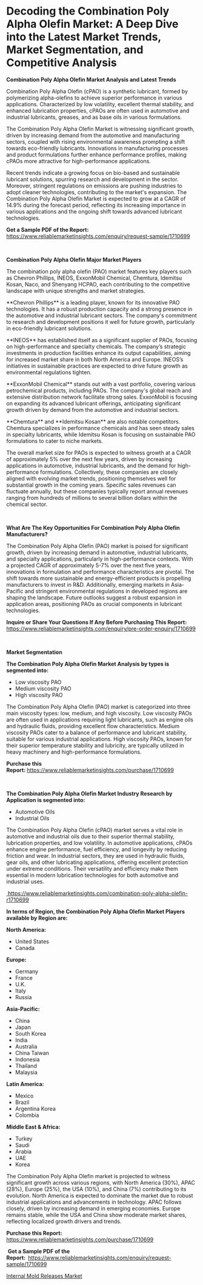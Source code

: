 <p><h1>Decoding the Combination Poly Alpha Olefin Market: A Deep Dive into the Latest Market Trends, Market Segmentation, and Competitive Analysis</h1></p><p><strong>Combination Poly Alpha Olefin Market Analysis and Latest Trends</strong></p>
<p><p>Combination Poly Alpha Olefin (cPAO) is a synthetic lubricant, formed by polymerizing alpha-olefins to achieve superior performance in various applications. Characterized by low volatility, excellent thermal stability, and enhanced lubrication properties, cPAOs are often used in automotive and industrial lubricants, greases, and as base oils in various formulations. </p><p>The Combination Poly Alpha Olefin Market is witnessing significant growth, driven by increasing demand from the automotive and manufacturing sectors, coupled with rising environmental awareness prompting a shift towards eco-friendly lubricants. Innovations in manufacturing processes and product formulations further enhance performance profiles, making cPAOs more attractive for high-performance applications. </p><p>Recent trends indicate a growing focus on bio-based and sustainable lubricant solutions, spurring research and development in the sector. Moreover, stringent regulations on emissions are pushing industries to adopt cleaner technologies, contributing to the market's expansion. The Combination Poly Alpha Olefin Market is expected to grow at a CAGR of 14.9% during the forecast period, reflecting its increasing importance in various applications and the ongoing shift towards advanced lubricant technologies.</p></p>
<p><strong>Get a Sample PDF of the Report:&nbsp;</strong> <a href="https://www.reliablemarketinsights.com/enquiry/request-sample/1710699?utm_campaign=2943&utm_medium=2&utm_source=Github&utm_content=ia&utm_term=27032025&utm_id=combination-poly-alpha-olefin">https://www.reliablemarketinsights.com/enquiry/request-sample/1710699</a></p>
<p>&nbsp;</p>
<p><strong>Combination Poly Alpha Olefin Major Market Players</strong></p>
<p><p>The combination poly alpha olefin (PAO) market features key players such as Chevron Phillips, INEOS, ExxonMobil Chemical, Chemtura, Idemitsu Kosan, Naco, and Shenyang HCPAO, each contributing to the competitive landscape with unique strengths and market strategies.</p><p>**Chevron Phillips** is a leading player, known for its innovative PAO technologies. It has a robust production capacity and a strong presence in the automotive and industrial lubricant sectors. The company's commitment to research and development positions it well for future growth, particularly in eco-friendly lubricant solutions.</p><p>**INEOS** has established itself as a significant supplier of PAOs, focusing on high-performance and specialty chemicals. The company’s strategic investments in production facilities enhance its output capabilities, aiming for increased market share in both North America and Europe. INEOS’s initiatives in sustainable practices are expected to drive future growth as environmental regulations tighten.</p><p>**ExxonMobil Chemical** stands out with a vast portfolio, covering various petrochemical products, including PAOs. The company's global reach and extensive distribution network facilitate strong sales. ExxonMobil is focusing on expanding its advanced lubricant offerings, anticipating significant growth driven by demand from the automotive and industrial sectors.</p><p>**Chemtura** and **Idemitsu Kosan** are also notable competitors. Chemtura specializes in performance chemicals and has seen steady sales in specialty lubricants, while Idemitsu Kosan is focusing on sustainable PAO formulations to cater to niche markets.</p><p>The overall market size for PAOs is expected to witness growth at a CAGR of approximately 5% over the next few years, driven by increasing applications in automotive, industrial lubricants, and the demand for high-performance formulations. Collectively, these companies are closely aligned with evolving market trends, positioning themselves well for substantial growth in the coming years. Specific sales revenues can fluctuate annually, but these companies typically report annual revenues ranging from hundreds of millions to several billion dollars within the chemical sector.</p></p>
<p>&nbsp;</p>
<p><strong>What Are The Key Opportunities For Combination Poly Alpha Olefin Manufacturers?</strong></p>
<p><p>The Combination Poly Alpha Olefin (PAO) market is poised for significant growth, driven by increasing demand in automotive, industrial lubricants, and specialty applications, particularly in high-performance contexts. With a projected CAGR of approximately 5-7% over the next five years, innovations in formulation and performance characteristics are pivotal. The shift towards more sustainable and energy-efficient products is propelling manufacturers to invest in R&D. Additionally, emerging markets in Asia-Pacific and stringent environmental regulations in developed regions are shaping the landscape. Future outlooks suggest a robust expansion in application areas, positioning PAOs as crucial components in lubricant technologies.</p></p>
<p><strong>Inquire or Share Your Questions If Any Before Purchasing This Report:</strong> <a href="https://www.reliablemarketinsights.com/enquiry/pre-order-enquiry/1710699?utm_campaign=2943&utm_medium=2&utm_source=Github&utm_content=ia&utm_term=27032025&utm_id=combination-poly-alpha-olefin">https://www.reliablemarketinsights.com/enquiry/pre-order-enquiry/1710699</a></p>
<p>&nbsp;</p>
<p><strong>Market Segmentation</strong></p>
<p><strong>The Combination Poly Alpha Olefin Market Analysis by types is segmented into:</strong></p>
<p><ul><li>Low viscosity PAO</li><li>Medium viscosity PAO</li><li>High viscosity PAO</li></ul></p>
<p><p>The Combination Poly Alpha Olefin (PAO) market is categorized into three main viscosity types: low, medium, and high viscosity. Low viscosity PAOs are often used in applications requiring light lubricants, such as engine oils and hydraulic fluids, providing excellent flow characteristics. Medium viscosity PAOs cater to a balance of performance and lubricant stability, suitable for various industrial applications. High viscosity PAOs, known for their superior temperature stability and lubricity, are typically utilized in heavy machinery and high-performance formulations.</p></p>
<p><strong>Purchase this Report:&nbsp;</strong><a href="https://www.reliablemarketinsights.com/purchase/1710699?utm_campaign=2943&utm_medium=2&utm_source=Github&utm_content=ia&utm_term=27032025&utm_id=combination-poly-alpha-olefin">https://www.reliablemarketinsights.com/purchase/1710699</a></p>
<p>&nbsp;</p>
<p><strong>The Combination Poly Alpha Olefin Market Industry Research by Application is segmented into:</strong></p>
<p><ul><li>Automotive Oils</li><li>Industrial Oils</li></ul></p>
<p><p>The Combination Poly Alpha Olefin (cPAO) market serves a vital role in automotive and industrial oils due to their superior thermal stability, lubrication properties, and low volatility. In automotive applications, cPAOs enhance engine performance, fuel efficiency, and longevity by reducing friction and wear. In industrial sectors, they are used in hydraulic fluids, gear oils, and other lubricating applications, offering excellent protection under extreme conditions. Their versatility and efficiency make them essential in modern lubrication technologies for both automotive and industrial uses.</p></p>
<p><a href="https://www.reliablemarketinsights.com/combination-poly-alpha-olefin-r1710699?utm_campaign=2943&utm_medium=2&utm_source=Github&utm_content=ia&utm_term=27032025&utm_id=combination-poly-alpha-olefin">&nbsp;https://www.reliablemarketinsights.com/combination-poly-alpha-olefin-r1710699</a></p>
<p><strong>In terms of Region, the Combination Poly Alpha Olefin Market Players available by Region are:</strong></p>
<p>
    <p> <strong> North America: </strong>
        <ul>
            <li>United States</li>
            <li>Canada</li>
        </ul>
        </p> 
    <p> <strong> Europe: </strong>
        <ul>
            <li>Germany</li>
            <li>France</li>
            <li>U.K.</li>
            <li>Italy</li>
            <li>Russia</li>
        </ul>
        </p> 
    <p> <strong> Asia-Pacific: </strong>
        <ul>
            <li>China</li>
            <li>Japan</li>
            <li>South Korea</li>
            <li>India</li>
            <li>Australia</li>
            <li>China Taiwan</li>
            <li>Indonesia</li>
            <li>Thailand</li>
            <li>Malaysia</li>
        </ul>
        </p> 
    <p> <strong> Latin America: </strong>
        <ul>
            <li>Mexico</li>
            <li>Brazil</li>
            <li>Argentina Korea</li>
            <li>Colombia</li>
        </ul>
        </p> 
    <p> <strong> Middle East & Africa: </strong>
        <ul>
            <li>Turkey</li>
            <li>Saudi</li>
            <li>Arabia</li>
            <li>UAE</li>
            <li>Korea</li>
        </ul>
    </p>
    </p>
<p><p>The Combination Poly Alpha Olefin market is projected to witness significant growth across various regions, with North America (30%), APAC (28%), Europe (25%), the USA (10%), and China (7%) contributing to its evolution. North America is expected to dominate the market due to robust industrial applications and advancements in technology. APAC follows closely, driven by increasing demand in emerging economies. Europe remains stable, while the USA and China show moderate market shares, reflecting localized growth drivers and trends.</p></p>
<p><strong>Purchase this Report: </strong><a href="https://www.reliablemarketinsights.com/purchase/1710699?utm_campaign=2943&utm_medium=2&utm_source=Github&utm_content=ia&utm_term=27032025&utm_id=combination-poly-alpha-olefin">https://www.reliablemarketinsights.com/purchase/1710699</a></p>
<p>&nbsp;<strong>Get a Sample PDF of the Report:&nbsp;&nbsp;</strong><a href="https://www.reliablemarketinsights.com/enquiry/request-sample/1710699?utm_campaign=2943&utm_medium=2&utm_source=Github&utm_content=ia&utm_term=27032025&utm_id=combination-poly-alpha-olefin">https://www.reliablemarketinsights.com/enquiry/request-sample/1710699</a></p>
<p><strong></strong></p>
<p><p><a href="https://github.com/keohannchavo/Market-Research-Report-List-1/blob/main/internal-mold-releases-market.md?utm_campaign=2943&utm_medium=2&utm_source=Github&utm_content=ia&utm_term=27032025&utm_id=combination-poly-alpha-olefin">Internal Mold Releases Market</a></p></p>